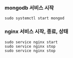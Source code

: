 ### mongodb 서비스 시작
```
sudo systemctl start mongod
```
### nginx 서비스 시작, 종료, 상태
```
sudo service nginx start
sudo service nginx stop
sudo service nginx stop
```


